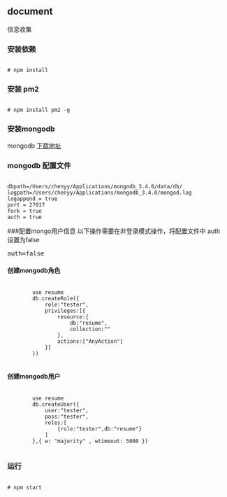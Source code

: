 ## document

信息收集


### 安装依赖
<code>
# npm install 
</code>

### 安装 pm2
<code>
# npm install pm2 -g
</code>

### 安装mongodb
mongodb [下载地址](https://www.mongodb.com/download-center?ct=false#community)

### mongodb 配置文件
<code>
dbpath=/Users/chenyy/Applications/mongodb_3.4.0/data/db/
logpath=/Users/chenyy/Applications/mongodb_3.4.0/mongod.log
logappend = true
port = 27017
fork = true
auth = true
</code>

###配置mongo用户信息
以下操作需要在非登录模式操作，将配置文件中 auth 设置为false
<pre>
auth=false
</pre> 
#### 创建mongodb角色
<pre>
    <code>
        use resume
        db.createRole({
            role:"tester",
            privileges:[{
                resource:{
                    db:"resume",
                    collection:""
                },
                actions:["AnyAction"]
            }]
        })
    </code>
</pre>
#### 创建mongodb用户

<pre>
    <code>
        use resume
        db.createUser({
            user:"tester",
            pass:"tester",
            roles:[
                {role:"tester",db:"resume"}
            ]
        },{ w: "majority" , wtimeout: 5000 })
    </code>
</pre>


### 运行
<code>
# npm start
</code>


